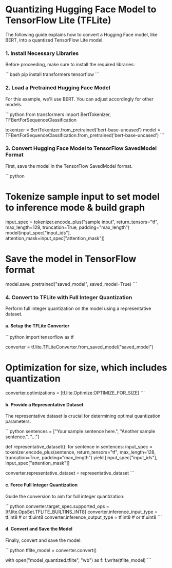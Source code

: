 # Quantizing Hugging Face Model to TensorFlow Lite (TFLite)

The following guide explains how to convert a Hugging Face model, like BERT, into a quantized TensorFlow Lite model.

### 1. Install Necessary Libraries

Before proceeding, make sure to install the required libraries:

\```bash
pip install transformers tensorflow
\```

### 2. Load a Pretrained Hugging Face Model

For this example, we'll use BERT. You can adjust accordingly for other models.

\```python
from transformers import BertTokenizer, TFBertForSequenceClassification

tokenizer = BertTokenizer.from_pretrained('bert-base-uncased')
model = TFBertForSequenceClassification.from_pretrained('bert-base-uncased')
\```

### 3. Convert Hugging Face Model to TensorFlow SavedModel Format

First, save the model in the TensorFlow SavedModel format.

\```python
# Tokenize sample input to set model to inference mode & build graph
input_spec = tokenizer.encode_plus("sample input", return_tensors="tf", max_length=128, truncation=True, padding="max_length")
model(input_spec["input_ids"], attention_mask=input_spec["attention_mask"])

# Save the model in TensorFlow format
model.save_pretrained("saved_model", saved_model=True)
\```

### 4. Convert to TFLite with Full Integer Quantization

Perform full integer quantization on the model using a representative dataset.

#### a. Setup the TFLite Converter

\```python
import tensorflow as tf

converter = tf.lite.TFLiteConverter.from_saved_model("saved_model")

# Optimization for size, which includes quantization
converter.optimizations = [tf.lite.Optimize.OPTIMIZE_FOR_SIZE]
\```

#### b. Provide a Representative Dataset

The representative dataset is crucial for determining optimal quantization parameters.

\```python
sentences = ["Your sample sentence here.", "Another sample sentence.", "..."]

def representative_dataset():
    for sentence in sentences:
        input_spec = tokenizer.encode_plus(sentence, return_tensors="tf", max_length=128, truncation=True, padding="max_length")
        yield [input_spec["input_ids"], input_spec["attention_mask"]]

converter.representative_dataset = representative_dataset
\```

#### c. Force Full Integer Quantization

Guide the conversion to aim for full integer quantization:

\```python
converter.target_spec.supported_ops = [tf.lite.OpsSet.TFLITE_BUILTINS_INT8]
converter.inference_input_type = tf.int8  # or tf.uint8
converter.inference_output_type = tf.int8  # or tf.uint8
\```

#### d. Convert and Save the Model

Finally, convert and save the model:

\```python
tflite_model = converter.convert()

with open("model_quantized.tflite", "wb") as f:
    f.write(tflite_model)
\```
